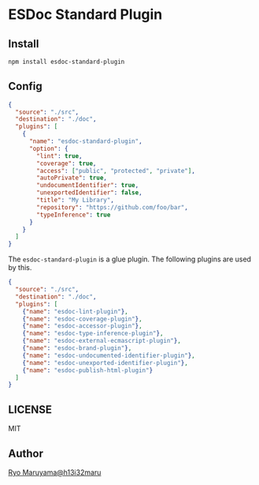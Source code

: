 # ESDoc Standard Plugin
## Install
```bash
npm install esdoc-standard-plugin
```

## Config
```json
{
  "source": "./src",
  "destination": "./doc",
  "plugins": [
    {
      "name": "esdoc-standard-plugin",
      "option": {
        "lint": true,
        "coverage": true,
        "access": ["public", "protected", "private"],
        "autoPrivate": true,
        "undocumentIdentifier": true,
        "unexportedIdentifier": false,
        "title": "My Library",
        "repository": "https://github.com/foo/bar",
        "typeInference": true
      }
    }
  ]
}
```

The `esdoc-standard-plugin` is a glue plugin. The following plugins are used by this.
```json
{
  "source": "./src",
  "destination": "./doc",
  "plugins": [
    {"name": "esdoc-lint-plugin"},
    {"name": "esdoc-coverage-plugin"},
    {"name": "esdoc-accessor-plugin"},
    {"name": "esdoc-type-inference-plugin"},
    {"name": "esdoc-external-ecmascript-plugin"},
    {"name": "esdoc-brand-plugin"},
    {"name": "esdoc-undocumented-identifier-plugin"},
    {"name": "esdoc-unexported-identifier-plugin"},
    {"name": "esdoc-publish-html-plugin"}
  ]
}
```

## LICENSE
MIT

## Author
[Ryo Maruyama@h13i32maru](https://github.com/h13i32maru)
